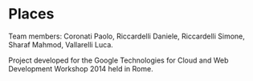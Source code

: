 Places
======
Team members:
Coronati Paolo, 
Riccardelli Daniele, 
Riccardelli Simone, 
Sharaf Mahmod, 
Vallarelli Luca.

Project developed for the Google Technologies for Cloud and Web Development Workshop 2014 held in Rome.
